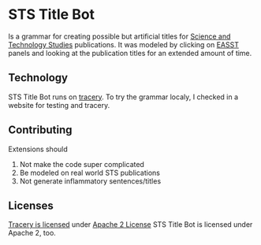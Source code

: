 # STS Title Bot #

Is a grammar for creating possible but artificial titles for [Science and Technology Studies](https://en.wikipedia.org/wiki/Science_and_technology_studies) publications.
It was modeled by clicking on [EASST](https://easst2018.easst.net/) panels and looking at the publication titles for an extended amount of time.


## Technology ##
STS Title Bot runs on [tracery](https://github.com/galaxykate/tracery).
To try the grammar localy, I checked in a website for testing and tracery.

## Contributing ##

Extensions should 

1. Not make the code super complicated
2. Be modeled on real world STS publications
3. Not generate inflammatory sentences/titles

## Licenses ## 

[Tracery is licensed](https://github.com/galaxykate/tracery/blob/master/LICENSE.MD) under [Apache 2 License](http://www.apache.org/licenses/LICENSE-2.0)
STS Title Bot is licensed under Apache 2, too. 

